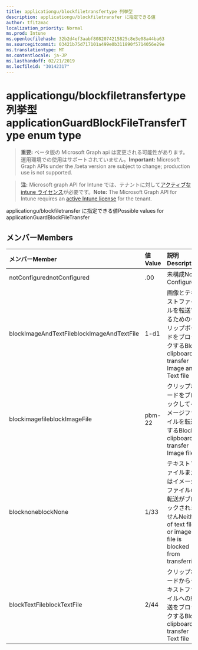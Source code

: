 ```yaml
---
title: applicationgu/blockfiletransfertype 列挙型
description: applicationgu/blockfiletransfer に指定できる値
author: tfitzmac
localization_priority: Normal
ms.prod: Intune
ms.openlocfilehash: 32b2d4ef3aabf8082074215825c8e3e08a44ba63
ms.sourcegitcommit: 03421b75d717101a499e0b311890f5714056e29e
ms.translationtype: MT
ms.contentlocale: ja-JP
ms.lasthandoff: 02/21/2019
ms.locfileid: "30142317"
---
```

# <a name="applicationguardblockfiletransfertype-enum-type"></a><span data-ttu-id="d7dea-103">applicationgu/blockfiletransfertype 列挙型</span><span class="sxs-lookup"><span data-stu-id="d7dea-103">applicationGuardBlockFileTransferType enum type</span></span>

> <span data-ttu-id="d7dea-104">**重要:** ベータ版の Microsoft Graph api は変更される可能性があります。運用環境での使用はサポートされていません。</span><span class="sxs-lookup"><span data-stu-id="d7dea-104">**Important:** Microsoft Graph APIs under the /beta version are subject to change; production use is not supported.</span></span>

> <span data-ttu-id="d7dea-105">**注:** Microsoft graph API for Intune では、テナントに対して[アクティブな intune ライセンス](https://go.microsoft.com/fwlink/?linkid=839381)が必要です。</span><span class="sxs-lookup"><span data-stu-id="d7dea-105">**Note:** The Microsoft Graph API for Intune requires an [active Intune license](https://go.microsoft.com/fwlink/?linkid=839381) for the tenant.</span></span>

<span data-ttu-id="d7dea-106">applicationgu/blockfiletransfer に指定できる値</span><span class="sxs-lookup"><span data-stu-id="d7dea-106">Possible values for applicationGuardBlockFileTransfer</span></span>

## <a name="members"></a><span data-ttu-id="d7dea-107">メンバー</span><span class="sxs-lookup"><span data-stu-id="d7dea-107">Members</span></span>
|<span data-ttu-id="d7dea-108">メンバー</span><span class="sxs-lookup"><span data-stu-id="d7dea-108">Member</span></span>|<span data-ttu-id="d7dea-109">値</span><span class="sxs-lookup"><span data-stu-id="d7dea-109">Value</span></span>|<span data-ttu-id="d7dea-110">説明</span><span class="sxs-lookup"><span data-stu-id="d7dea-110">Description</span></span>|
|:---|:---|:---|
|<span data-ttu-id="d7dea-111">notConfigured</span><span class="sxs-lookup"><span data-stu-id="d7dea-111">notConfigured</span></span>|<span data-ttu-id="d7dea-112">.0</span><span class="sxs-lookup"><span data-stu-id="d7dea-112">0</span></span>|<span data-ttu-id="d7dea-113">未構成</span><span class="sxs-lookup"><span data-stu-id="d7dea-113">Not Configured</span></span>|
|<span data-ttu-id="d7dea-114">blockImageAndTextFile</span><span class="sxs-lookup"><span data-stu-id="d7dea-114">blockImageAndTextFile</span></span>|<span data-ttu-id="d7dea-115">1-d</span><span class="sxs-lookup"><span data-stu-id="d7dea-115">1</span></span>|<span data-ttu-id="d7dea-116">画像とテキストファイルを転送するためのクリップボードをブロックする</span><span class="sxs-lookup"><span data-stu-id="d7dea-116">Block clipboard to transfer Image and Text file</span></span>|
|<span data-ttu-id="d7dea-117">blockimagefile</span><span class="sxs-lookup"><span data-stu-id="d7dea-117">blockImageFile</span></span>|<span data-ttu-id="d7dea-118">pbm-2</span><span class="sxs-lookup"><span data-stu-id="d7dea-118">2</span></span>|<span data-ttu-id="d7dea-119">クリップボードをブロックしてイメージファイルを転送する</span><span class="sxs-lookup"><span data-stu-id="d7dea-119">Block clipboard to transfer Image file</span></span>|
|<span data-ttu-id="d7dea-120">blocknone</span><span class="sxs-lookup"><span data-stu-id="d7dea-120">blockNone</span></span>|<span data-ttu-id="d7dea-121">1/3</span><span class="sxs-lookup"><span data-stu-id="d7dea-121">3</span></span>|<span data-ttu-id="d7dea-122">テキストファイルまたはイメージファイルの転送がブロックされません</span><span class="sxs-lookup"><span data-stu-id="d7dea-122">Neither of text file or image file is blocked from transferring</span></span>|
|<span data-ttu-id="d7dea-123">blockTextFile</span><span class="sxs-lookup"><span data-stu-id="d7dea-123">blockTextFile</span></span>|<span data-ttu-id="d7dea-124">2/4</span><span class="sxs-lookup"><span data-stu-id="d7dea-124">4</span></span>|<span data-ttu-id="d7dea-125">クリップボードからテキストファイルへの転送をブロックする</span><span class="sxs-lookup"><span data-stu-id="d7dea-125">Block clipboard to transfer Text file</span></span>|





